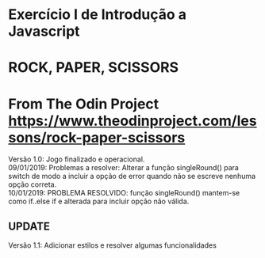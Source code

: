 # Exercício I de Introdução a Javascript
# ROCK, PAPER, SCISSORS
# From The Odin Project https://www.theodinproject.com/lessons/rock-paper-scissors
Versão 1.0: Jogo finalizado e operacional.<br>
09/01/2019: Problemas a resolver: Alterar a função singleRound() para switch de modo a incluir a opção de error quando não se escreve nenhuma opção correta.<br>
10/01/2019: PROBLEMA RESOLVIDO: função singleRound() mantem-se como if..else if e alterada para incluir opção não válida.<br>
## UPDATE
Versão 1.1: Adicionar estilos e resolver algumas funcionalidades<br>